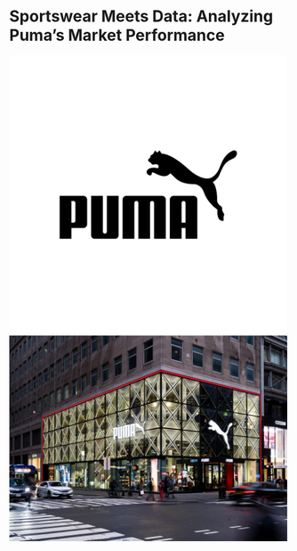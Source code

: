# Sportswear Meets Data: Analyzing Puma’s Market Performance
<img src="pictures/puma.jpg" alt="Puma Logo" width="500"> <img src="pictures/puma store.jpg" alt="Puma Store" width="500">





